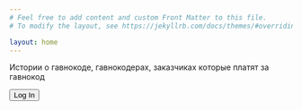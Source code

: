 ```yaml
---
# Feel free to add content and custom Front Matter to this file.
# To modify the layout, see https://jekyllrb.com/docs/themes/#overriding-theme-defaults

layout: home
---
```

Истории о гавнокоде, гавнокодерах, заказчиках которые платят за гавнокод

<button id="btn_do_login">Log In</button>
